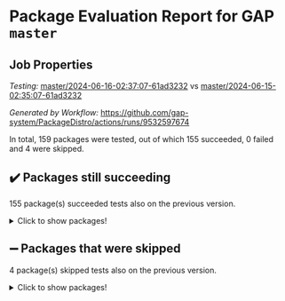 # Package Evaluation Report for GAP `master`

## Job Properties

*Testing:* [master/2024-06-16-02:37:07-61ad3232](https://github.com/gap-system/PackageDistro/blob/data/reports/master/2024-06-16-02:37:07-61ad3232) vs [master/2024-06-15-02:35:07-61ad3232](https://github.com/gap-system/PackageDistro/blob/data/reports/master/2024-06-15-02:35:07-61ad3232)

*Generated by Workflow:* https://github.com/gap-system/PackageDistro/actions/runs/9532597674

In total, 159 packages were tested, out of which 155 succeeded, 0 failed and 4 were skipped.

## :heavy_check_mark: Packages still succeeding

155 package(s) succeeded tests also on the previous version.
<details><summary>Click to show packages!</summary>

- 4ti2interface 2023.02-04 [(success)](https://github.com/gap-system/PackageDistro/actions/runs/9532597674/job/26274993702)
- ace 5.6.2 [(success)](https://github.com/gap-system/PackageDistro/actions/runs/9532597674/job/26274993747)
- aclib 1.3.2 [(success)](https://github.com/gap-system/PackageDistro/actions/runs/9532597674/job/26274993799)
- agt 0.3.1 [(success)](https://github.com/gap-system/PackageDistro/actions/runs/9532597674/job/26274993845)
- alnuth 3.2.1 [(success)](https://github.com/gap-system/PackageDistro/actions/runs/9532597674/job/26274993905)
- anupq 3.3.0 [(success)](https://github.com/gap-system/PackageDistro/actions/runs/9532597674/job/26274993965)
- atlasrep 2.1.8 [(success)](https://github.com/gap-system/PackageDistro/actions/runs/9532597674/job/26274994031)
- autodoc 2023.06.19 [(success)](https://github.com/gap-system/PackageDistro/actions/runs/9532597674/job/26274994099)
- automata 1.15 [(success)](https://github.com/gap-system/PackageDistro/actions/runs/9532597674/job/26274994171)
- automgrp 1.3.2 [(success)](https://github.com/gap-system/PackageDistro/actions/runs/9532597674/job/26274994965)
- autpgrp 1.11 [(success)](https://github.com/gap-system/PackageDistro/actions/runs/9532597674/job/26274995112)
- cap 2024.06-02 [(success)](https://github.com/gap-system/PackageDistro/actions/runs/9532597674/job/26274995243)
- caratinterface 2.3.6 [(success)](https://github.com/gap-system/PackageDistro/actions/runs/9532597674/job/26274995607)
- cddinterface 2022.11.01 [(success)](https://github.com/gap-system/PackageDistro/actions/runs/9532597674/job/26274996081)
- circle 1.6.6 [(success)](https://github.com/gap-system/PackageDistro/actions/runs/9532597674/job/26274996136)
- classicpres 1.22 [(success)](https://github.com/gap-system/PackageDistro/actions/runs/9532597674/job/26274996204)
- cohomolo 1.6.11 [(success)](https://github.com/gap-system/PackageDistro/actions/runs/9532597674/job/26274996264)
- congruence 1.2.6 [(success)](https://github.com/gap-system/PackageDistro/actions/runs/9532597674/job/26274996319)
- corelg 1.56 [(success)](https://github.com/gap-system/PackageDistro/actions/runs/9532597674/job/26274996396)
- crime 1.6 [(success)](https://github.com/gap-system/PackageDistro/actions/runs/9532597674/job/26274996485)
- crisp 1.4.6 [(success)](https://github.com/gap-system/PackageDistro/actions/runs/9532597674/job/26274996573)
- crypting 0.10.4 [(success)](https://github.com/gap-system/PackageDistro/actions/runs/9532597674/job/26274996645)
- cryst 4.1.27 [(success)](https://github.com/gap-system/PackageDistro/actions/runs/9532597674/job/26274996707)
- crystcat 1.1.10 [(success)](https://github.com/gap-system/PackageDistro/actions/runs/9532597674/job/26274996777)
- ctbllib 1.3.9 [(success)](https://github.com/gap-system/PackageDistro/actions/runs/9532597674/job/26274996843)
- cubefree 1.19 [(success)](https://github.com/gap-system/PackageDistro/actions/runs/9532597674/job/26274996926)
- curlinterface 2.3.2 [(success)](https://github.com/gap-system/PackageDistro/actions/runs/9532597674/job/26274997010)
- cvec 2.8.1 [(success)](https://github.com/gap-system/PackageDistro/actions/runs/9532597674/job/26274997078)
- datastructures 0.3.0 [(success)](https://github.com/gap-system/PackageDistro/actions/runs/9532597674/job/26274997145)
- deepthought 1.0.6 [(success)](https://github.com/gap-system/PackageDistro/actions/runs/9532597674/job/26274997210)
- design 1.8 [(success)](https://github.com/gap-system/PackageDistro/actions/runs/9532597674/job/26274997277)
- difsets 2.3.1 [(success)](https://github.com/gap-system/PackageDistro/actions/runs/9532597674/job/26274997336)
- digraphs 1.7.1 [(success)](https://github.com/gap-system/PackageDistro/actions/runs/9532597674/job/26274997406)
- edim 1.3.8 [(success)](https://github.com/gap-system/PackageDistro/actions/runs/9532597674/job/26274997516)
- example 4.3.4 [(success)](https://github.com/gap-system/PackageDistro/actions/runs/9532597674/job/26274997607)
- examplesforhomalg 2023.10-01 [(success)](https://github.com/gap-system/PackageDistro/actions/runs/9532597674/job/26274997682)
- factint 1.6.3 [(success)](https://github.com/gap-system/PackageDistro/actions/runs/9532597674/job/26274997944)
- ferret 1.0.11 [(success)](https://github.com/gap-system/PackageDistro/actions/runs/9532597674/job/26274998035)
- fga 1.5.0 [(success)](https://github.com/gap-system/PackageDistro/actions/runs/9532597674/job/26274998152)
- fining 1.5.6 [(success)](https://github.com/gap-system/PackageDistro/actions/runs/9532597674/job/26274998255)
- float 1.0.4 [(success)](https://github.com/gap-system/PackageDistro/actions/runs/9532597674/job/26274998352)
- format 1.4.4 [(success)](https://github.com/gap-system/PackageDistro/actions/runs/9532597674/job/26274998453)
- forms 1.2.11 [(success)](https://github.com/gap-system/PackageDistro/actions/runs/9532597674/job/26274998544)
- fplsa 1.2.6 [(success)](https://github.com/gap-system/PackageDistro/actions/runs/9532597674/job/26274998652)
- fr 2.4.13 [(success)](https://github.com/gap-system/PackageDistro/actions/runs/9532597674/job/26274998752)
- francy 2.0.3 [(success)](https://github.com/gap-system/PackageDistro/actions/runs/9532597674/job/26274998851)
- fwtree 1.3 [(success)](https://github.com/gap-system/PackageDistro/actions/runs/9532597674/job/26274998935)
- gapdoc 1.6.7 [(success)](https://github.com/gap-system/PackageDistro/actions/runs/9532597674/job/26274999035)
- gauss 2023.02-04 [(success)](https://github.com/gap-system/PackageDistro/actions/runs/9532597674/job/26274999150)
- gaussforhomalg 2023.11-01 [(success)](https://github.com/gap-system/PackageDistro/actions/runs/9532597674/job/26274999231)
- gbnp 1.0.5 [(success)](https://github.com/gap-system/PackageDistro/actions/runs/9532597674/job/26274999299)
- generalizedmorphismsforcap 2024.04-01 [(success)](https://github.com/gap-system/PackageDistro/actions/runs/9532597674/job/26274999373)
- genss 1.6.8 [(success)](https://github.com/gap-system/PackageDistro/actions/runs/9532597674/job/26274999453)
- gradedmodules 2024.01-01 [(success)](https://github.com/gap-system/PackageDistro/actions/runs/9532597674/job/26274999538)
- gradedringforhomalg 2023.08-01 [(success)](https://github.com/gap-system/PackageDistro/actions/runs/9532597674/job/26274999617)
- grape 4.9.0 [(success)](https://github.com/gap-system/PackageDistro/actions/runs/9532597674/job/26274999679)
- groupoids 1.74 [(success)](https://github.com/gap-system/PackageDistro/actions/runs/9532597674/job/26274999751)
- grpconst 2.6.5 [(success)](https://github.com/gap-system/PackageDistro/actions/runs/9532597674/job/26274999828)
- guarana 0.96.3 [(success)](https://github.com/gap-system/PackageDistro/actions/runs/9532597674/job/26274999907)
- guava 3.19 [(success)](https://github.com/gap-system/PackageDistro/actions/runs/9532597674/job/26274999998)
- hap 1.62 [(success)](https://github.com/gap-system/PackageDistro/actions/runs/9532597674/job/26275000102)
- hapcryst 0.1.15 [(success)](https://github.com/gap-system/PackageDistro/actions/runs/9532597674/job/26275000201)
- hecke 1.5.3 [(success)](https://github.com/gap-system/PackageDistro/actions/runs/9532597674/job/26275000312)
- help 4.0 [(success)](https://github.com/gap-system/PackageDistro/actions/runs/9532597674/job/26275000399)
- homalg 2024.01-01 [(success)](https://github.com/gap-system/PackageDistro/actions/runs/9532597674/job/26275000481)
- homalgtocas 2023.11-01 [(success)](https://github.com/gap-system/PackageDistro/actions/runs/9532597674/job/26275000571)
- idrel 2.47 [(success)](https://github.com/gap-system/PackageDistro/actions/runs/9532597674/job/26275000677)
- images 1.3.2 [(success)](https://github.com/gap-system/PackageDistro/actions/runs/9532597674/job/26275000767)
- intpic 0.3.0 [(success)](https://github.com/gap-system/PackageDistro/actions/runs/9532597674/job/26275000857)
- io 4.8.2 [(success)](https://github.com/gap-system/PackageDistro/actions/runs/9532597674/job/26275000937)
- io_forhomalg 2023.02-04 [(success)](https://github.com/gap-system/PackageDistro/actions/runs/9532597674/job/26275001016)
- irredsol 1.4.4 [(success)](https://github.com/gap-system/PackageDistro/actions/runs/9532597674/job/26275001108)
- json 2.2.1 [(success)](https://github.com/gap-system/PackageDistro/actions/runs/9532597674/job/26275001188)
- jupyterkernel 1.5.0 [(success)](https://github.com/gap-system/PackageDistro/actions/runs/9532597674/job/26275001266)
- jupyterviz 1.5.6 [(success)](https://github.com/gap-system/PackageDistro/actions/runs/9532597674/job/26275001330)
- kan 1.37 [(success)](https://github.com/gap-system/PackageDistro/actions/runs/9532597674/job/26275001431)
- kbmag 1.5.11 [(success)](https://github.com/gap-system/PackageDistro/actions/runs/9532597674/job/26275001489)
- laguna 3.9.6 [(success)](https://github.com/gap-system/PackageDistro/actions/runs/9532597674/job/26275001546)
- liealgdb 2.2.1 [(success)](https://github.com/gap-system/PackageDistro/actions/runs/9532597674/job/26275001606)
- liepring 2.9.1 [(success)](https://github.com/gap-system/PackageDistro/actions/runs/9532597674/job/26275001681)
- liering 2.4.2 [(success)](https://github.com/gap-system/PackageDistro/actions/runs/9532597674/job/26275001741)
- linearalgebraforcap 2024.06-01 [(success)](https://github.com/gap-system/PackageDistro/actions/runs/9532597674/job/26275001790)
- lins 0.9 [(success)](https://github.com/gap-system/PackageDistro/actions/runs/9532597674/job/26275001842)
- localizeringforhomalg 2023.10-01 [(success)](https://github.com/gap-system/PackageDistro/actions/runs/9532597674/job/26275001897)
- loops 3.4.3 [(success)](https://github.com/gap-system/PackageDistro/actions/runs/9532597674/job/26275001962)
- lpres 1.0.3 [(success)](https://github.com/gap-system/PackageDistro/actions/runs/9532597674/job/26275002026)
- majoranaalgebras 1.5.1 [(success)](https://github.com/gap-system/PackageDistro/actions/runs/9532597674/job/26275002076)
- mapclass 1.4.6 [(success)](https://github.com/gap-system/PackageDistro/actions/runs/9532597674/job/26275002132)
- matgrp 0.70 [(success)](https://github.com/gap-system/PackageDistro/actions/runs/9532597674/job/26275002178)
- matricesforhomalg 2024.02-01 [(success)](https://github.com/gap-system/PackageDistro/actions/runs/9532597674/job/26275002234)
- modisom 2.5.4 [(success)](https://github.com/gap-system/PackageDistro/actions/runs/9532597674/job/26275002299)
- modulepresentationsforcap 2024.04-01 [(success)](https://github.com/gap-system/PackageDistro/actions/runs/9532597674/job/26275002351)
- modules 2024.01-01 [(success)](https://github.com/gap-system/PackageDistro/actions/runs/9532597674/job/26275002420)
- monoidalcategories 2024.06-01 [(success)](https://github.com/gap-system/PackageDistro/actions/runs/9532597674/job/26275002489)
- nconvex 2022.09-01 [(success)](https://github.com/gap-system/PackageDistro/actions/runs/9532597674/job/26275002536)
- nilmat 1.4.2 [(success)](https://github.com/gap-system/PackageDistro/actions/runs/9532597674/job/26275002588)
- nock 1.5 [(success)](https://github.com/gap-system/PackageDistro/actions/runs/9532597674/job/26275002647)
- normalizinterface 1.3.6 [(success)](https://github.com/gap-system/PackageDistro/actions/runs/9532597674/job/26275002687)
- nq 2.5.11 [(success)](https://github.com/gap-system/PackageDistro/actions/runs/9532597674/job/26275002745)
- numericalsgps 1.3.1 [(success)](https://github.com/gap-system/PackageDistro/actions/runs/9532597674/job/26275002804)
- openmath 11.5.3 [(success)](https://github.com/gap-system/PackageDistro/actions/runs/9532597674/job/26275002851)
- orb 4.9.0 [(success)](https://github.com/gap-system/PackageDistro/actions/runs/9532597674/job/26275002898)
- packagemanager 1.4.3 [(success)](https://github.com/gap-system/PackageDistro/actions/runs/9532597674/job/26275002959)
- patternclass 2.4.3 [(success)](https://github.com/gap-system/PackageDistro/actions/runs/9532597674/job/26275003006)
- permut 2.0.5 [(success)](https://github.com/gap-system/PackageDistro/actions/runs/9532597674/job/26275003065)
- polenta 1.3.10 [(success)](https://github.com/gap-system/PackageDistro/actions/runs/9532597674/job/26275003126)
- polymaking 0.8.7 [(success)](https://github.com/gap-system/PackageDistro/actions/runs/9532597674/job/26275003183)
- primgrp 3.4.4 [(success)](https://github.com/gap-system/PackageDistro/actions/runs/9532597674/job/26275003254)
- profiling 2.5.4 [(success)](https://github.com/gap-system/PackageDistro/actions/runs/9532597674/job/26275003330)
- qdistrnd 0.9.4 [(success)](https://github.com/gap-system/PackageDistro/actions/runs/9532597674/job/26275003401)
- qpa 1.35 [(success)](https://github.com/gap-system/PackageDistro/actions/runs/9532597674/job/26275003458)
- quagroup 1.8.4 [(success)](https://github.com/gap-system/PackageDistro/actions/runs/9532597674/job/26275003520)
- radiroot 2.9 [(success)](https://github.com/gap-system/PackageDistro/actions/runs/9532597674/job/26275003571)
- rcwa 4.7.1 [(success)](https://github.com/gap-system/PackageDistro/actions/runs/9532597674/job/26275003629)
- rds 1.8 [(success)](https://github.com/gap-system/PackageDistro/actions/runs/9532597674/job/26275003683)
- recog 1.4.2 [(success)](https://github.com/gap-system/PackageDistro/actions/runs/9532597674/job/26275003722)
- repndecomp 1.3.0 [(success)](https://github.com/gap-system/PackageDistro/actions/runs/9532597674/job/26275003783)
- repsn 3.1.2 [(success)](https://github.com/gap-system/PackageDistro/actions/runs/9532597674/job/26275003848)
- resclasses 4.7.3 [(success)](https://github.com/gap-system/PackageDistro/actions/runs/9532597674/job/26275003917)
- ringsforhomalg 2023.11-02 [(success)](https://github.com/gap-system/PackageDistro/actions/runs/9532597674/job/26275003989)
- sco 2023.08-01 [(success)](https://github.com/gap-system/PackageDistro/actions/runs/9532597674/job/26275004060)
- scscp 2.4.2 [(success)](https://github.com/gap-system/PackageDistro/actions/runs/9532597674/job/26275004130)
- semigroups 5.3.7 [(success)](https://github.com/gap-system/PackageDistro/actions/runs/9532597674/job/26275004203)
- sglppow 2.4 [(success)](https://github.com/gap-system/PackageDistro/actions/runs/9532597674/job/26275004285)
- sgpviz 0.999.5 [(success)](https://github.com/gap-system/PackageDistro/actions/runs/9532597674/job/26275004368)
- simpcomp 2.1.14 [(success)](https://github.com/gap-system/PackageDistro/actions/runs/9532597674/job/26275004427)
- singular 2024.06.03 [(success)](https://github.com/gap-system/PackageDistro/actions/runs/9532597674/job/26275004500)
- sl2reps 1.1 [(success)](https://github.com/gap-system/PackageDistro/actions/runs/9532597674/job/26275004563)
- sla 1.5.3 [(success)](https://github.com/gap-system/PackageDistro/actions/runs/9532597674/job/26275004630)
- smallgrp 1.5.3 [(success)](https://github.com/gap-system/PackageDistro/actions/runs/9532597674/job/26275004710)
- smallsemi 0.7.0 [(success)](https://github.com/gap-system/PackageDistro/actions/runs/9532597674/job/26275004795)
- sonata 2.9.6 [(success)](https://github.com/gap-system/PackageDistro/actions/runs/9532597674/job/26275004867)
- sophus 1.27 [(success)](https://github.com/gap-system/PackageDistro/actions/runs/9532597674/job/26275004941)
- sotgrps 1.2 [(success)](https://github.com/gap-system/PackageDistro/actions/runs/9532597674/job/26275005033)
- spinsym 1.5.2 [(success)](https://github.com/gap-system/PackageDistro/actions/runs/9532597674/job/26275005111)
- standardff 1.0 [(success)](https://github.com/gap-system/PackageDistro/actions/runs/9532597674/job/26275005203)
- symbcompcc 1.3.2 [(success)](https://github.com/gap-system/PackageDistro/actions/runs/9532597674/job/26275005299)
- thelma 1.3 [(success)](https://github.com/gap-system/PackageDistro/actions/runs/9532597674/job/26275005389)
- tomlib 1.2.11 [(success)](https://github.com/gap-system/PackageDistro/actions/runs/9532597674/job/26275005498)
- toolsforhomalg 2023.11-01 [(success)](https://github.com/gap-system/PackageDistro/actions/runs/9532597674/job/26275005609)
- toric 1.9.5 [(success)](https://github.com/gap-system/PackageDistro/actions/runs/9532597674/job/26275005684)
- toricvarieties 2022.07.13 [(success)](https://github.com/gap-system/PackageDistro/actions/runs/9532597674/job/26275005764)
- transgrp 3.6.5 [(success)](https://github.com/gap-system/PackageDistro/actions/runs/9532597674/job/26275005841)
- typeset 1.2.2 [(success)](https://github.com/gap-system/PackageDistro/actions/runs/9532597674/job/26275005935)
- ugaly 4.1.3 [(success)](https://github.com/gap-system/PackageDistro/actions/runs/9532597674/job/26275006019)
- unipot 1.5 [(success)](https://github.com/gap-system/PackageDistro/actions/runs/9532597674/job/26275006117)
- unitlib 4.2.0 [(success)](https://github.com/gap-system/PackageDistro/actions/runs/9532597674/job/26275006210)
- utils 0.85 [(success)](https://github.com/gap-system/PackageDistro/actions/runs/9532597674/job/26275006286)
- uuid 0.7 [(success)](https://github.com/gap-system/PackageDistro/actions/runs/9532597674/job/26275006362)
- walrus 0.9991 [(success)](https://github.com/gap-system/PackageDistro/actions/runs/9532597674/job/26275006455)
- wedderga 4.10.5 [(success)](https://github.com/gap-system/PackageDistro/actions/runs/9532597674/job/26275006557)
- xmod 2.92 [(success)](https://github.com/gap-system/PackageDistro/actions/runs/9532597674/job/26275006657)
- xmodalg 1.23 [(success)](https://github.com/gap-system/PackageDistro/actions/runs/9532597674/job/26275006753)
- yangbaxter 0.10.3 [(success)](https://github.com/gap-system/PackageDistro/actions/runs/9532597674/job/26275006842)
- zeromqinterface 0.14 [(success)](https://github.com/gap-system/PackageDistro/actions/runs/9532597674/job/26275006931)
</details>

## :heavy_minus_sign: Packages that were skipped

4 package(s) skipped tests also on the previous version.
<details><summary>Click to show packages!</summary>

- browse 1.8.21 [(skipped)](https://github.com/gap-system/PackageDistro/actions/runs/9532597674/job/26274870434)
- itc 1.5.1 [(skipped)](https://github.com/gap-system/PackageDistro/actions/runs/9532597674/job/26274870434)
- polycyclic 2.16 [(skipped)](https://github.com/gap-system/PackageDistro/actions/runs/9532597674/job/26274870434)
- xgap 4.32 [(skipped)](https://github.com/gap-system/PackageDistro/actions/runs/9532597674/job/26274870434)
</details>

